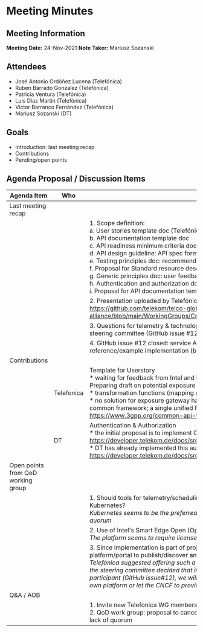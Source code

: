 # Meeting Minutes
## Meeting Information
**Meeting Date:** 24-Nov-2021 
**Note Taker:** Mariusz Sozanski 

## Attendees
- José Antonio Ordóñez Lucena (Telefónica)
- Ruben Barrado Gonzalez (Telefónica)
- Patricia Ventura (Telefónica)
- Luis Díaz Martín (Telefónica)
- Victor Barranco Fernández (Telefónica)
- Mariusz Sozanski (DT)

## Goals
- Introduction: last meeting recap
- Contributions
- Pending/open points

## Agenda Proposal / Discussion Items

Agenda Item | Who | Description
---- | ---- | ----
Last meeting recap |  &nbsp; |&nbsp; 
|  &nbsp; |  &nbsp; | 1. Scope definition: <br/> a. User stories template doc (Telefónica) <br/> b. API documentation template doc <br/> c. API readiness minimum criteria doc <br/> d. API design guideline: API spec format <br/> e. Testing principles doc: recommended test tools <br/> f. Proposal for Standard resource description (MS) <br/> g. Generic principles doc: user feedback  <br/> h. Authentication and authorization doc (DT) <br/> i. Proposal for API documentation template <br/>
|  &nbsp; |  &nbsp; | 2. Presentation uploaded by Telefónica to address scope & additional points: https://github.com/telekom/telco-global-api-alliance/blob/main/WorkingGroups/Commonalities/Guidelines-API-Alliance-TEFinput.pdf
|  &nbsp; |  &nbsp; | 3. Questions for telemetry & technology related tools parked until project scope decision taken by the steering committee (GitHub issue #12)
|  &nbsp; |  &nbsp; | 4. GitHub issue #12 closed: service APIs are in scope, transformation functions are in scope for a reference/example implementation (but not a standard)
Contributions|  &nbsp; |&nbsp; 
  &nbsp; | Telefonica	| Template for Userstory <br/> * waiting for feedback from Intel and MS on the initial presentation <br/> Preparing draft on potential exposure gateway of Camara services API <br/> * transformation functions (mapping data schemas into model): keep an updated table for mapping <br/> * no solution for exposure gateway has been proposed until now: TEF proposal is to use the CAPIF common framework; a single unified framework not tied to 3GPP (to be discussed with Markus);<br/> https://www.3gpp.org/common-api-framework-capif
&nbsp; | DT	|  Authentication & Authorization <br/> * the initial proposal is to implement OIDC (OpenID Connect with OAuth2):  https://developer.telekom.de/docs/src/api_standards_conventions/technical/auth/authentication_intro/ <br/> * DT has already implemented this auth. framework within the TARDIS project: https://developer.telekom.de/docs/src/tardis_customer_handbook/
Open points from QoD working group | &nbsp; | &nbsp; 
&nbsp; | &nbsp; | 1. Should tools for telemetry/scheduling/performance characterizations be based on a technology like Kubernetes? <br/> *Kubernetes seems to be the preferred platform but we park the question to discuss it with a larger quorum*
&nbsp; | &nbsp; | 2. Use of Intel's Smart Edge Open (OpenNESS) platform?  <br/> *The platform seems to require licenses; we would like to hear Intel's suggestions*
 &nbsp; | &nbsp; | 3. Since implementation is part of project scope, would it make sense to have a common platform/portal to publish/discover and test and validate the APIs? <br/> _Telefónica suggested offering such a platform instance for the dedicated use of this project, but since the steering committee decided that implementation of transformation functions is up to each participant (GitHub issue#12), we will double check on Monday (29 Nov) with the PM whether use an own platform or let the CNCF to provide & manage the platform._
Q&A / AOB	| &nbsp; | 
&nbsp; | &nbsp; | 1. Invite new Telefonica WG members to GitHub private repository <br/> 2. QoD work group: proposal to cancel the Friday 26 Nov meeting due to Thanksgiving and probable lack of quorum

